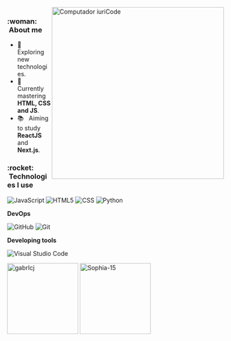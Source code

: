 <img src="https://raw.githubusercontent.com/MicaelliMedeiros/micaellimedeiros/master/image/computer-illustration.png" min-width="400px" max-width="400px" width="400px" align="right" alt="Computador iuriCode">

<h3> :woman: &nbsp;About me </h3>

- 🤔 &nbsp; Exploring new technologies.
- 🌱 &nbsp; Currently mastering **HTML, CSS and JS**.
- 📚 &nbsp; Aiming to study **ReactJS** and **Next.js**.

<h3> :rocket: &nbsp;Technologies I use </h3>



  ![JavaScript](https://img.shields.io/badge/-JavaScript-333333?style=flat&logo=javascript)
  ![HTML5](https://img.shields.io/badge/-HTML5-333333?style=flat&logo=HTML5)
  ![CSS](https://img.shields.io/badge/-CSS-333333?style=flat&logo=CSS3&logoColor=1572B6)
  ![Python](https://img.shields.io/badge/-Python-333333?style=flat&logo=python)
  
  **DevOps**

  ![GitHub](https://img.shields.io/badge/-GitHub-333333?style=flat&logo=github)
  ![Git](https://img.shields.io/badge/-Git-333333?style=flat&logo=git)
  
 **Developing tools**

  ![Visual Studio Code](https://img.shields.io/badge/-Visual%20Studio%20Code-333333?style=flat&logo=visual-studio-code&logoColor=007ACC)
  

<p align="left">
  <img height="165em" src="https://github-readme-stats.vercel.app/api?username=Sophia-15&show_icons=true&theme=slateorange&title_color=0059b3&text_color=1a1a1a&icon_color=cc4400&locale=en&hide_border=true&bg_color=DEG,99ccff,ff9966" alt="gabrlcj" />
    
  <img height="165em" src="https://github-readme-stats.vercel.app/api/top-langs?username=Sophia-15&show_icons=true&theme=slateorange&title_color=0059b3&text_color=1a1a1a&icon_color=cc4400&layout=compact&hide_border=true&bg_color=DEG,99ccff,ff9966" alt="Sophia-15" />
</p>



<!---
Sophia-15/Sophia-15 is a ✨ special ✨ repository because its `README.md` (this file) appears on your GitHub profile.
You can click the Preview link to take a look at your changes.
                                                                                                                                                     - 👀 I’m interested in ...
- 🌱 I’m currently learning ...
- 💞️ I’m looking to collaborate on ...
- 📫 How to reach me ...
--->
